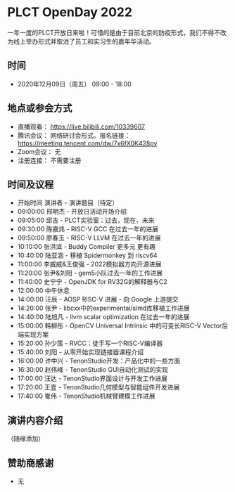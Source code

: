 # PLCT OpenDay 2022

一年一度的PLCT开放日来啦！可惜的是由于目前北京的防疫形式，我们不得不改为线上举办形式并取消了员工和实习生的嘉年华活动。

## 时间

- 2020年12月09日（周五） 09:00 - 18:00

## 地点或参会方式

- 直播观看： https://live.bilibili.com/10339607
- 腾讯会议： 网络研讨会形式。报名链接： https://meeting.tencent.com/dw/7x6fX0K428py
- Zoom会议： 无
- 注册连接： 不需要注册

## 时间及议程

- 开始时间	演讲者	-	演讲题目（待定）
- 09:00:00	邢明杰	-	开放日活动开场介绍
- 09:05:00	邱吉	-	PLCT实验室：过去，现在，未来
- 09:30:00	陈嘉炜	-	RISC-V GCC 在过去一年的进展
- 09:50:00	廖春玉	-	RISC-V LLVM 在过去一年的进展
- 10:10:00	张洪滨	-	Buddy Compiler 更多元 更有趣
- 10:40:00	陆亚涵	-	移植 Spidermonkey 到 riscv64
- 11:00:00	李威威&王俊强	-	2022模拟器方向开源进展
- 11:20:00	张尹&刘阳	-	gem5小队过去一年的工作进展
- 11:40:00	史宁宁	-	OpenJDK for RV32G的解释器与C2
- 12:00:00  中午休息
- 14:00:00	汪辰	-	AOSP RISC-V 进展 - 向 Google 上游提交
- 14:20:00	张尹	-	libcxx中的experimental/simd库移植工作进展
- 14:40:00	陆旭凡	-	llvm scalar optimization 在过去一年的进展
- 15:00:00	韩柳彤	-	OpenCV Universal Intrinsic 中的可变长RISC-V Vector后端实现方案
- 15:20:00	孙少策	-	RVCC：徒手写一个RISC-V编译器
- 15:40:00	刘阳	-	从零开始实现链接器课程介绍
- 16:00:00	许中兴	-	TenonStudio开发：产品化中的一些方面
- 16:30:00	赵伟峰	-	TenonStudio GUI自动化测试的实现
- 17:00:00	汪达	-	TenonStudio界面设计与开发工作进展
- 17:20:00	王壹	-	TenonStudio几何模型与智能组件开发进展
- 17:40:00	崔伟	-	TenonStudio机械臂建模工作进展

## 演讲内容介绍

（随缘添加）

## 赞助商感谢

- 无
